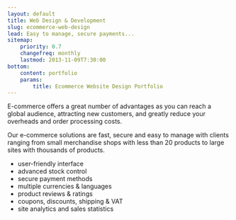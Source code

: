 ```yaml
---
layout: default
title: Web Design & Development
slug: ecommerce-web-design
lead: Easy to manage, secure payments...
sitemap:
    priority: 0.7
    changefreq: monthly
    lastmod: 2013-11-09T7:30:00
bottom: 
    content: portfolio
    params:
        title: Ecommerce Website Design Portfolio
---
```


E-commerce offers a great number of advantages as you can reach a global audience, attracting new customers, and greatly reduce your overheads and order processing costs.

Our e-commerce solutions are fast, secure and easy to manage with clients ranging from small merchandise shops with less than 20 products to large sites with thousands of products.

- user-friendly interface 
- advanced stock control 
- secure payment methods
- multiple currencies & languages
- product reviews & ratings
- coupons, discounts, shipping & VAT 
- site analytics and sales statistics

